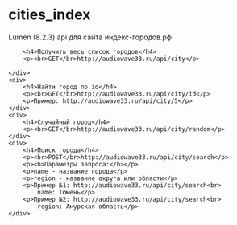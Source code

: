 # cities_index
Lumen (8.2.3)
api для сайта индекс-городов.рф


		<h4>Получить весь список городов</h4>
		<p><br>GET</br>http://audiowave33.ru/api/city</p>

	</div>
	<div>
		<h4>Найти город по id</h4>
		<p><br>GET</br>http://audiowave33.ru/api/city/id</p>
		<p>Пример: http://audiowave33.ru/api/city/5</p>
	</div>
	<div>
		<h4>Случайный город</h4>
		<p><br>GET</br>http://audiowave33.ru/api/city/random</p>
	</div>
	<div>
		<h4>Поиск города</h4>
		<p><br>POST</br>http://audiowave33.ru/api/city/search</p>
		<p><b>Параметры запроса:</b></p>
		<p>name - название города</p>
		<p>region - название округа или области</p>
		<p>Пример №1: http://audiowave33.ru/api/city/search<br>
			name: Тюмень</p>
		<p>Пример №2: http://audiowave33.ru/api/city/search<br>
			region: Амурская область</p>
	</div>
